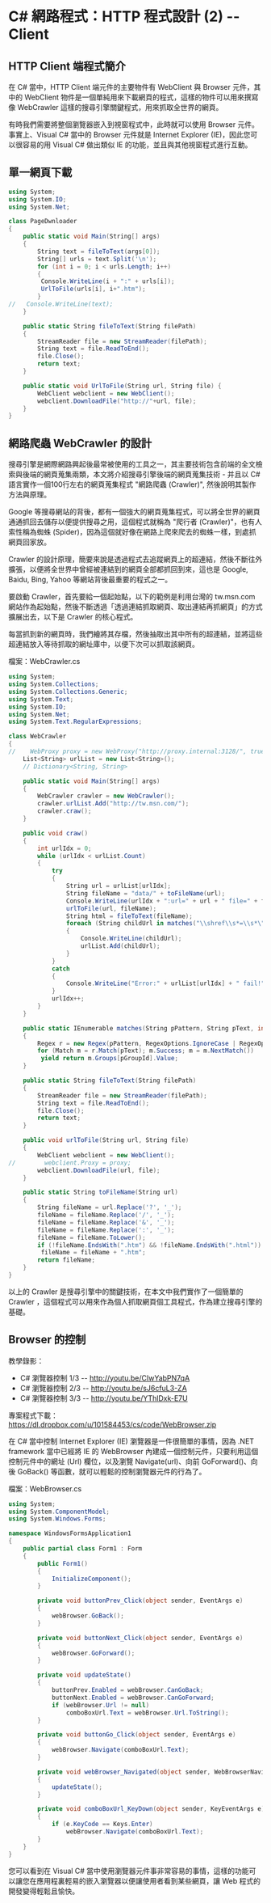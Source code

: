 # C# 網路程式：HTTP 程式設計 (2) -- Client

## HTTP Client 端程式簡介

在 C# 當中，HTTP Client 端元件的主要物件有 WebClient 與 Browser 元件，其中的 WebClient 物件是一個單純用來下載網頁的程式，這樣的物件可以用來撰寫像 WebCrawler 這樣的搜尋引擎關鍵程式，用來抓取全世界的網頁。

有時我們需要將整個瀏覽器嵌入到視窗程式中，此時就可以使用 Browser 元件。事實上、Visual C# 當中的 Browser 元件就是 Internet Explorer (IE)，因此您可以很容易的用 Visual C# 做出類似 IE 的功能，並且與其他視窗程式進行互動。

## 單一網頁下載

```CS
using System;
using System.IO;
using System.Net;

class PageDwnloader
{
    public static void Main(String[] args)
    {
    	String text = fileToText(args[0]);
    	String[] urls = text.Split('\n');
    	for (int i = 0; i < urls.Length; i++)
    	{
    	 Console.WriteLine(i + ":" + urls[i]);
    	 UrlToFile(urls[i], i+".htm");
    	}
//	 Console.WriteLine(text);
    }

    public static String fileToText(String filePath)
    {
    	StreamReader file = new StreamReader(filePath);
    	String text = file.ReadToEnd();
    	file.Close();
    	return text;
    }

    public static void UrlToFile(String url, String file) {
    	WebClient webclient = new WebClient();
    	webclient.DownloadFile("http://"+url, file);
    }
}

```

## 網路爬蟲 WebCrawler 的設計

搜尋引擎是網際網路興起後最常被使用的工具之一，其主要技術包含前端的全文檢索與後端的網頁蒐集兩類，本文將介紹搜尋引擎後端的網頁蒐集技術 - 并且以 C# 語言實作一個100行左右的網頁蒐集程式 "網路爬蟲 (Crawler)", 然後說明其製作方法與原理。

Google 等搜尋網站的背後，都有一個強大的網頁蒐集程式，可以將全世界的網頁通通抓回去儲存以便提供搜尋之用，這個程式就稱為 "爬行者 (Crawler)"，也有人索性稱為蜘蛛 (Spider)，因為這個就好像在網路上爬來爬去的蜘蛛一樣，到處抓網頁回家放。

Crawler 的設計原理，簡要來說是透過程式去追蹤網頁上的超連結，然後不斷往外擴張，以便將全世界中曾經被連結到的網頁全部都抓回到來，這也是 Google, Baidu, Bing, Yahoo 等網站背後最重要的程式之一。

要啟動 Crawler，首先要給一個起始點，以下的範例是利用台灣的 tw.msn.com 網站作為起始點，然後不斷透過「透過連結抓取網頁、取出連結再抓網頁」的方式擴展出去，以下是 Crawler 的核心程式。

每當抓到新的網頁時，我們繪將其存檔，然後抽取出其中所有的超連結，並將這些超連結放入等待抓取的網址庫中，以便下次可以抓取該網頁。

檔案：WebCrawler.cs

```CS
using System;
using System.Collections;
using System.Collections.Generic;
using System.Text;
using System.IO;
using System.Net;
using System.Text.RegularExpressions;

class WebCrawler
{
//    WebProxy proxy = new WebProxy("http://proxy.internal:3128/", true);
    List<String> urlList = new List<String>();
    // Dictionary<String, String> 

    public static void Main(String[] args)
    {
        WebCrawler crawler = new WebCrawler();
        crawler.urlList.Add("http://tw.msn.com/");
        crawler.craw();
    }

    public void craw()
    {
        int urlIdx = 0;
        while (urlIdx < urlList.Count)
        {
            try
            {
                String url = urlList[urlIdx];
                String fileName = "data/" + toFileName(url);
                Console.WriteLine(urlIdx + ":url=" + url + " file=" + fileName);
                urlToFile(url, fileName);
                String html = fileToText(fileName);
                foreach (String childUrl in matches("\\shref\\s*=\\s*\"(.*?)\"", html, 1))
                {
                    Console.WriteLine(childUrl);
                    urlList.Add(childUrl);
                }
            }
            catch
            {
                Console.WriteLine("Error:" + urlList[urlIdx] + " fail!");
            }
            urlIdx++;
        }
    }

    public static IEnumerable matches(String pPattern, String pText, int pGroupId)
    {
        Regex r = new Regex(pPattern, RegexOptions.IgnoreCase | RegexOptions.Compiled);
        for (Match m = r.Match(pText); m.Success; m = m.NextMatch())
         yield return m.Groups[pGroupId].Value;
    }

    public static String fileToText(String filePath)
    {
        StreamReader file = new StreamReader(filePath);
        String text = file.ReadToEnd();
        file.Close();
        return text;
    }

    public void urlToFile(String url, String file)
    {
        WebClient webclient = new WebClient();
//        webclient.Proxy = proxy;
        webclient.DownloadFile(url, file);
    }

    public static String toFileName(String url)
    {
        String fileName = url.Replace('?', '_');
        fileName = fileName.Replace('/', '_');
        fileName = fileName.Replace('&', '_');
        fileName = fileName.Replace(':', '_');
        fileName = fileName.ToLower();
        if (!fileName.EndsWith(".htm") && !fileName.EndsWith(".html"))
         fileName = fileName + ".htm";
        return fileName;
    }
}
```

以上的 Crawler 是搜尋引擎中的關鍵技術，在本文中我們實作了一個簡單的 Crawler ，這個程式可以用來作為個人抓取網頁個工具程式，作為建立搜尋引擎的基礎。

## Browser 的控制

教學錄影：
* C# 瀏覽器控制 1/3 -- <http://youtu.be/CIwYabPN7qA>
* C# 瀏覽器控制 2/3 -- <http://youtu.be/sJ6cfuL3-ZA>
* C# 瀏覽器控制 3/3 -- <http://youtu.be/YThlDxk-E7U>

專案程式下載：<https://dl.dropbox.com/u/101584453/cs/code/WebBrowser.zip>

在 C# 當中控制 Internet Explorer (IE) 瀏覽器是一件很簡單的事情，因為 .NET framework 當中已經將 IE 的 WebBrowser 內建成一個控制元件，只要利用這個控制元件中的網址 (Url) 欄位，以及瀏覽 Navigate(url)、向前 GoForward()、向後 GoBack() 
等函數，就可以輕鬆的控制瀏覽器元件的行為了。

檔案：WebBrowser.cs

```CS
using System;
using System.ComponentModel;
using System.Windows.Forms;

namespace WindowsFormsApplication1
{
    public partial class Form1 : Form
    {
        public Form1()
        {
            InitializeComponent();
        }

        private void buttonPrev_Click(object sender, EventArgs e)
        {
            webBrowser.GoBack();
        }

        private void buttonNext_Click(object sender, EventArgs e)
        {
            webBrowser.GoForward();
        }

        private void updateState()
        {
            buttonPrev.Enabled = webBrowser.CanGoBack;
            buttonNext.Enabled = webBrowser.CanGoForward;
            if (webBrowser.Url != null)
                comboBoxUrl.Text = webBrowser.Url.ToString();
        }

        private void buttonGo_Click(object sender, EventArgs e)
        {
            webBrowser.Navigate(comboBoxUrl.Text);
        }

        private void webBrowser_Navigated(object sender, WebBrowserNavigatedEventArgs e)
        {
            updateState();
        }

        private void comboBoxUrl_KeyDown(object sender, KeyEventArgs e)
        {
            if (e.KeyCode == Keys.Enter)
                webBrowser.Navigate(comboBoxUrl.Text);
        }
    }
}
```

您可以看到在 Visual C# 當中使用瀏覽器元件事非常容易的事情，這樣的功能可以讓您在應用程裏輕易的嵌入瀏覽器以便讓使用者看到某些網頁，讓 Web 程式的開發變得輕鬆且愉快。

